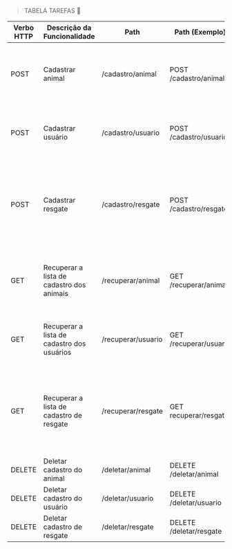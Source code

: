 > TABELA TAREFAS 💾

Verbo HTTP | Descrição da Funcionalidade | Path |	Path (Exemplo) | Dados de envio em JSON (Body) | Dados de Resposta em JSON (Body) | Responsável
---|---|---|---|---|---|---|
POST | Cadastrar animal | /cadastro/animal | POST /cadastro/animal | { "id": 0, "raca": "ViraLata", "idade": "1", "porte": "pequeno", "genero": "macho", "especie": "cachorro" } |  |	Marcelo
POST | Cadastrar usuário | /cadastro/usuario | POST /cadastro/usuario	| { "id": 0, "nome": "Jose", "endereco": "Rua 1", "email": "jose@gmail.com", "telefone": "4002-8922" } |	|	Isabele
POST | Cadastrar resgate | /cadastro/resgate | POST /cadastro/resgate	| { "id": 0, "dataResgate": "19/02/2023", "localResgate": "Bragança Paulista", "descricaoResgate": "Animal atropelado", "animalResgatado": "Gato"} |	|	Paulo
GET |	Recuperar a lista de cadastro dos animais	| /recuperar/animal	| GET /recuperar/animal	|  | { "id": 0, "raca": "ViraLata", "idade": "1", "porte": "pequeno", "genero": "macho", "especie": "cachorro" } | Marcelo
GET | Recuperar a lista de cadastro dos usuários | /recuperar/usuario | GET /recuperar/usuario |  | { "id": 0, "nome": "Jose", "endereco": "Rua 1", "email": "jose@gmail.com", "telefone": "4002-8922" } | Isabele
GET |	Recuperar a lista de cadastro de resgate | /recuperar/resgate |	GET recuperar/resgate	|  | { "id": 0, "dataResgate": "19/02/2023", "localResgate": "Bragança Paulista", "descricaoResgate": "Animal atropelado", "animalResgatado": "Gato" } | Paulo
DELETE | Deletar cadastro do animal	| /deletar/animal	| DELETE /deletar/animal | { “id”: “” }	|  | Marcelo
DELETE | Deletar cadastro do usuário | /deletar/usuario	| DELETE /deletar/usuario	| { “id”: “” } |  |	Isabele
DELETE | Deletar cadastro de resgate | /deletar/resgate |	DELETE /deletar/resgate |	{ “id”: “” } |  |	Paulo



